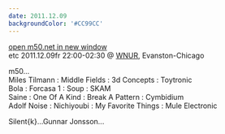```yaml
---
date: 2011.12.09
backgroundColor: '#CC99CC'
---
```


[open m50.net in new window  
](http://m50.net/)etc 2011.12.09fr 22:00-02:30 @ [WNUR](http://www.wnur.org/), Evanston-Chicago  

m50...  
Miles Tilmann : Middle Fields : 3d Concepts : Toytronic  
Bola : Forcasa 1 : Soup : SKAM  
Saine : One Of A Kind : Break A Pattern : Cymbidium  
Adolf Noise : Nichiyoubi : My Favorite Things : Mule Electronic  

Silent{k}...Gunnar Jonsson...